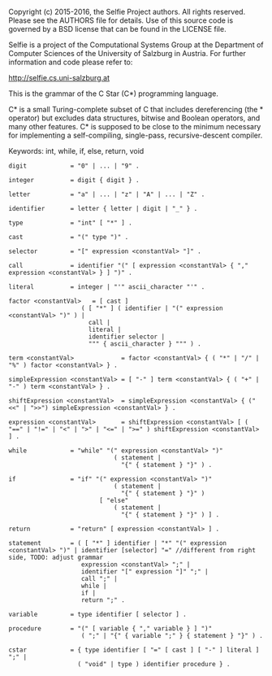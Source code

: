 Copyright (c) 2015-2016, the Selfie Project authors. All rights reserved. Please see the AUTHORS file for details. Use of this source code is governed by a BSD license that can be found in the LICENSE file.

Selfie is a project of the Computational Systems Group at the Department of Computer Sciences of the University of Salzburg in Austria. For further information and code please refer to:

http://selfie.cs.uni-salzburg.at

This is the grammar of the C Star (C*) programming language.

C* is a small Turing-complete subset of C that includes dereferencing (the * operator) but excludes data structures, bitwise and Boolean operators, and many other features. C* is supposed to be close to the minimum necessary for implementing a self-compiling, single-pass, recursive-descent compiler.

Keywords: int, while, if, else, return, void

```
digit            = "0" | ... | "9" .

integer          = digit { digit } .

letter           = "a" | ... | "z" | "A" | ... | "Z" .

identifier       = letter { letter | digit | "_" } .

type             = "int" [ "*" ] .

cast             = "(" type ")" .

selector         = "[" expression <constantVal> "]" .

call             = identifier "(" [ expression <constantVal> { "," expression <constantVal> } ] ")" .

literal          = integer | "'" ascii_character "'" .

factor <constantVal>   = [ cast ]
                    ( [ "*" ] ( identifier | "(" expression <constantVal> ")" ) |
                      call |
                      literal |
                      identifier selector |
                      """ { ascii_character } """ ) .

term <constantVal>             = factor <constantVal> { ( "*" | "/" | "%" ) factor <constantVal> } .

simpleExpression <constantVal> = [ "-" ] term <constantVal> { ( "+" | "-" ) term <constantVal> } .

shiftExpression <constantVal>  = simpleExpression <constantVal> { ("<<" | ">>") simpleExpression <constantVal> } .

expression <constantVal>       = shiftExpression <constantVal> [ ( "==" | "!=" | "<" | ">" | "<=" | ">=" ) shiftExpression <constantVal> ] .

while            = "while" "(" expression <constantVal> ")"
                             ( statement |
                               "{" { statement } "}" ) .

if               = "if" "(" expression <constantVal> ")"
                             ( statement |
                               "{" { statement } "}" )
                         [ "else"
                             ( statement |
                               "{" { statement } "}" ) ] .

return           = "return" [ expression <constantVal> ] .

statement        = ( [ "*" ] identifier | "*" "(" expression <constantVal> ")" | identifier [selector] "=" //different from right side, TODO: adjust grammar
                    expression <constantVal> ";" |
                    identifier "[" expression "]" ";" |
                    call ";" |
                    while |
                    if |
                    return ";" .

variable         = type identifier [ selector ] .

procedure        = "(" [ variable { "," variable } ] ")"
                    ( ";" | "{" { variable ";" } { statement } "}" ) .

cstar            = { type identifier [ "=" [ cast ] [ "-" ] literal ] ";" |
                   ( "void" | type ) identifier procedure } .
```
